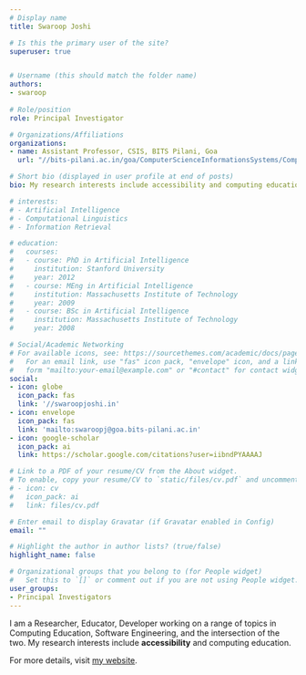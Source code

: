 ```yaml
---
# Display name
title: Swaroop Joshi

# Is this the primary user of the site?
superuser: true


# Username (this should match the folder name)
authors:
- swaroop
  
# Role/position
role: Principal Investigator 

# Organizations/Affiliations
organizations:
- name: Assistant Professor, CSIS, BITS Pilani, Goa
  url: "//bits-pilani.ac.in/goa/ComputerScienceInformationsSystems/ComputerScienceandInformationSystems"

# Short bio (displayed in user profile at end of posts)
bio: My research interests include accessibility and computing education.

# interests:
# - Artificial Intelligence
# - Computational Linguistics
# - Information Retrieval

# education:
#   courses:
#   - course: PhD in Artificial Intelligence
#     institution: Stanford University
#     year: 2012
#   - course: MEng in Artificial Intelligence
#     institution: Massachusetts Institute of Technology
#     year: 2009
#   - course: BSc in Artificial Intelligence
#     institution: Massachusetts Institute of Technology
#     year: 2008

# Social/Academic Networking
# For available icons, see: https://sourcethemes.com/academic/docs/page-builder/#icons
#   For an email link, use "fas" icon pack, "envelope" icon, and a link in the
#   form "mailto:your-email@example.com" or "#contact" for contact widget.
social:
- icon: globe
  icon_pack: fas
  link: '//swaroopjoshi.in'
- icon: envelope
  icon_pack: fas
  link: 'mailto:swaroopj@goa.bits-pilani.ac.in'
- icon: google-scholar
  icon_pack: ai
  link: https://scholar.google.com/citations?user=iibndPYAAAAJ

# Link to a PDF of your resume/CV from the About widget.
# To enable, copy your resume/CV to `static/files/cv.pdf` and uncomment the lines below.
# - icon: cv
#   icon_pack: ai
#   link: files/cv.pdf

# Enter email to display Gravatar (if Gravatar enabled in Config)
email: ""

# Highlight the author in author lists? (true/false)
highlight_name: false

# Organizational groups that you belong to (for People widget)
#   Set this to `[]` or comment out if you are not using People widget.
user_groups:
- Principal Investigators
---
```


I am a Researcher, Educator, Developer working on a range of topics in Computing Education, Software Engineering, and the intersection of the two.
My research interests include **accessibility** and computing education.

For more details, visit [my website](https://swaroopjoshi.in).

